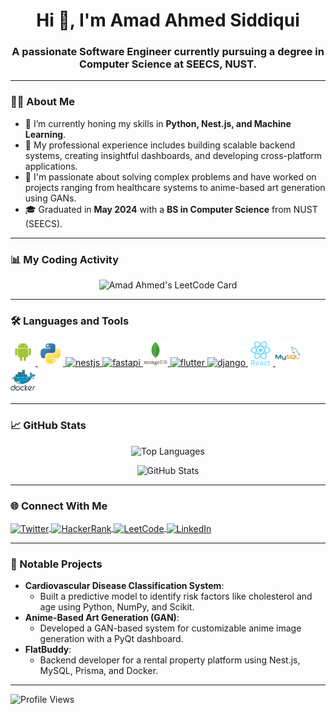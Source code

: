 <h1 align="center">Hi 👋, I'm Amad Ahmed Siddiqui</h1>
<h3 align="center">A passionate Software Engineer currently pursuing a degree in Computer Science at SEECS, NUST.</h3>

---

### 🧑‍💻 About Me
- 🌱 I’m currently honing my skills in **Python, Nest.js, and Machine Learning**.
- 💼 My professional experience includes building scalable backend systems, creating insightful dashboards, and developing cross-platform applications.
- 🚀 I'm passionate about solving complex problems and have worked on projects ranging from healthcare systems to anime-based art generation using GANs.
- 🎓 Graduated in **May 2024** with a **BS in Computer Science** from NUST (SEECS).

---

### 📊 My Coding Activity
<p align="center">
  <img src="https://leetcard.jacoblin.cool/amad-ahmed?theme=unicorn&font=Actor&ext=activity" alt="Amad Ahmed's LeetCode Card" />
</p>

---

### 🛠️ Languages and Tools
<p align="left">
  <a href="https://developer.android.com" target="_blank" rel="noreferrer">
    <img src="https://raw.githubusercontent.com/devicons/devicon/master/icons/android/android-original-wordmark.svg" alt="android" width="40" height="40"/>
  </a>
  <a href="https://www.python.org" target="_blank" rel="noreferrer">
    <img src="https://raw.githubusercontent.com/devicons/devicon/master/icons/python/python-original.svg" alt="python" width="40" height="40"/>
  </a>
  <a href="https://nestjs.com/" target="_blank" rel="noreferrer">
    <img src="https://d33wubrfki0l68.cloudfront.net/1572a59e5a4eb34e71d78e1a3d5a31c3b02d1c1a/6873b/img/logo-small.svg" alt="nestjs" width="40" height="40"/>
  </a>
  <a href="https://fastapi.tiangolo.com/" target="_blank" rel="noreferrer">
    <img src="https://cdn.worldvectorlogo.com/logos/fastapi-1.svg" alt="fastapi" width="40" height="40"/>
  </a>
  <a href="https://www.mongodb.com/" target="_blank" rel="noreferrer">
    <img src="https://raw.githubusercontent.com/devicons/devicon/master/icons/mongodb/mongodb-original-wordmark.svg" alt="mongodb" width="40" height="40"/>
  </a>
  <a href="https://flutter.dev" target="_blank" rel="noreferrer">
    <img src="https://www.vectorlogo.zone/logos/flutterio/flutterio-icon.svg" alt="flutter" width="40" height="40"/>
  </a>
  <a href="https://www.djangoproject.com/" target="_blank" rel="noreferrer">
    <img src="https://cdn.worldvectorlogo.com/logos/django.svg" alt="django" width="40" height="40"/>
  </a>
  <a href="https://reactjs.org/" target="_blank" rel="noreferrer">
    <img src="https://raw.githubusercontent.com/devicons/devicon/master/icons/react/react-original-wordmark.svg" alt="react" width="40" height="40"/>
  </a>
  <a href="https://www.mysql.com/" target="_blank" rel="noreferrer">
    <img src="https://raw.githubusercontent.com/devicons/devicon/master/icons/mysql/mysql-original-wordmark.svg" alt="mysql" width="40" height="40"/>
  </a>
  <a href="https://www.docker.com/" target="_blank" rel="noreferrer">
    <img src="https://raw.githubusercontent.com/devicons/devicon/master/icons/docker/docker-original-wordmark.svg" alt="docker" width="40" height="40"/>
  </a>
</p>

---

### 📈 GitHub Stats
<p align="center">
  <img src="https://github-readme-stats.vercel.app/api/top-langs?username=amad-ahmed&show_icons=true&locale=en&layout=compact" alt="Top Languages" />
</p>
<p align="center">
  <img src="https://github-readme-stats.vercel.app/api?username=amad-ahmed&show_icons=true&locale=en" alt="GitHub Stats" />
</p>

---

### 🌐 Connect With Me
<p align="left">
  <a href="https://twitter.com/iamamasiddiqui" target="blank">
    <img align="center" src="https://raw.githubusercontent.com/rahuldkjain/github-profile-readme-generator/master/src/images/icons/Social/twitter.svg" alt="Twitter" height="30" width="40" />
  </a>
  <a href="https://www.hackerrank.com/amadsiddiqui619" target="blank">
    <img align="center" src="https://raw.githubusercontent.com/rahuldkjain/github-profile-readme-generator/master/src/images/icons/Social/hackerrank.svg" alt="HackerRank" height="30" width="40" />
  </a>
  <a href="https://www.leetcode.com/amad-ahmed" target="blank">
    <img align="center" src="https://raw.githubusercontent.com/rahuldkjain/github-profile-readme-generator/master/src/images/icons/Social/leet-code.svg" alt="LeetCode" height="30" width="40" />
  </a>
  <a href="https://linkedin.com/in/amad-siddiqui" target="blank">
    <img align="center" src="https://raw.githubusercontent.com/rahuldkjain/github-profile-readme-generator/master/src/images/icons/Social/linked-in-alt.svg" alt="LinkedIn" height="30" width="40" />
  </a>
</p>

---

### 🚀 Notable Projects
- **Cardiovascular Disease Classification System**:
  - Built a predictive model to identify risk factors like cholesterol and age using Python, NumPy, and Scikit.
- **Anime-Based Art Generation (GAN)**:
  - Developed a GAN-based system for customizable anime image generation with a PyQt dashboard.
- **FlatBuddy**:
  - Backend developer for a rental property platform using Nest.js, MySQL, Prisma, and Docker.

---

<p align="left">
  <img src="https://komarev.com/ghpvc/?username=amad-ahmed&label=Profile%20views&color=0e75b6&style=flat" alt="Profile Views" />
</p>
